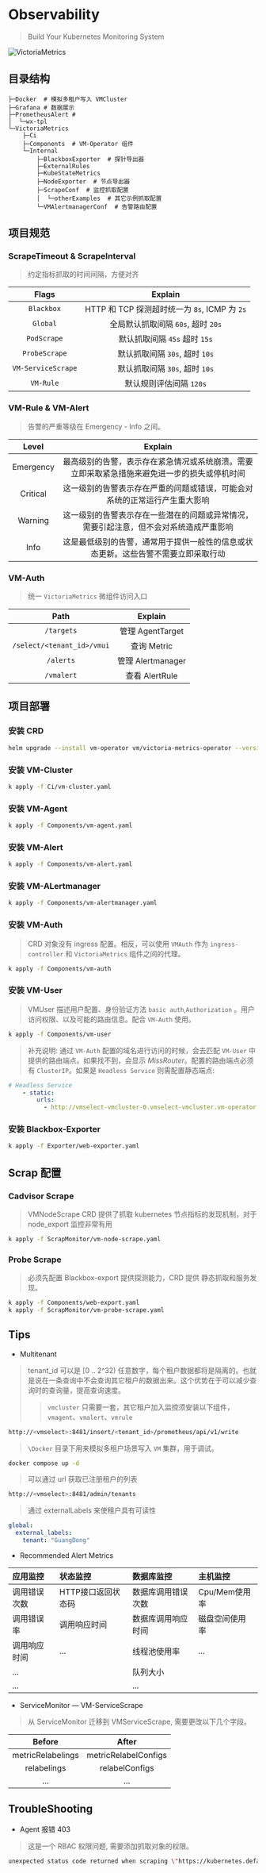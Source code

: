 # Observability

>Build Your Kubernetes Monitoring System

 ![VictoriaMetrics](https://img.shields.io/badge/VictoriaMetrics-%23000000?logo=victoriametrics&logoColor=wilte)

## 目录结构

```
├─Docker  # 模拟多租户写入 VMCluster
├─Grafana # 数据展示
├─PrometheusAlert #
│  └─wx-tpl
└─VictoriaMetrics
    ├─Ci
    ├─Components  # VM-Operator 组件
    └─Internal
        ├─BlackboxExporter  # 探针导出器
        ├─ExternalRules
        ├─KubeStateMetrics
        ├─NodeExporter  # 节点导出器
        ├─ScrapeConf  # 监控抓取配置
        │  └─otherExamples  # 其它示例抓取配置
        └─VMAlertmanagerConf  # 告警路由配置
```  

## 项目规范

### ScrapeTimeout & ScrapeInterval

>约定指标抓取的时间间隔，方便对齐

|       Flags        |                    Explain                    |
| :----------------: | :-------------------------------------------: |
|     `Blackbox`     | HTTP 和 TCP 探测超时统一为 `8s`, ICMP 为 `2s` |
|      `Global`      |      全局默认抓取间隔 `60s`, 超时 `20s`       |
|    `PodScrape`     |         默认抓取间隔 `45s` 超时 `15s`         |
|   `ProbeScrape`    |        默认抓取间隔 `30s`, 超时 `10s`         |
| `VM-ServiceScrape` |        默认抓取间隔 `30s`, 超时 `10s`         |
|     `VM-Rule`      |              默认规则评估间隔 `120s`              |

### VM-Rule & VM-Alert

>告警的严重等级在 Emergency - Info 之间。

|   Level   |                                           Explain                                            |
| :-------: | :------------------------------------------------------------------------------------------: |
| Emergency | 最高级别的告警，表示存在紧急情况或系统崩溃。需要立即采取紧急措施来避免进一步的损失或停机时间 |
| Critical  |          这一级别的告警表示存在严重的问题或错误，可能会对系统的正常运行产生重大影响          |
|  Warning  |    这一级别的告警表示存在一些潜在的问题或异常情况，需要引起注意，但不会对系统造成严重影响    |
|   Info    |      这是最低级别的告警，通常用于提供一般性的信息或状态更新。这些告警不需要立即采取行动      |


### VM-Auth 

>统一 `VictoriaMetrics` 微组件访问入口

|            Path            |      Explain      |
| :------------------------: | :---------------: |
|         `/targets`         | 管理 AgentTarget  |
| `/select/<tenant_id>/vmui` |    查询 Metric    |
|         `/alerts`          | 管理 Alertmanager |
|         `/vmalert`         |  查看 AlertRule   |

## 项目部署

### 安装 CRD

```sh
helm upgrade --install vm-operator vm/victoria-metrics-operator --version 0.27.9 -f values.yaml -n vm-operator --create-namespace
```

### 安装 VM-Cluster

```sh
k apply -f Ci/vm-cluster.yaml
```

### 安装 VM-Agent

```sh
k apply -f Components/vm-agent.yaml
```

### 安装 VM-Alert

```sh
k apply -f Components/vm-alert.yaml
```

### 安装 VM-ALertmanager

```sh
k apply -f Components/vm-alertmanager.yaml
```

### 安装 VM-Auth

>CRD 对象没有 ingress 配置。相反，可以使用 `VMAuth` 作为 `ingress-controller` 和 `VictoriaMetrics` 组件之间的代理。

```sh
k apply -f Components/vm-auth
```

### 安装 VM-User

>VMUser 描述用户配置、身份验证方法 `basic auth`,`Authorization` 。用户访问权限、以及可能的路由信息。配合 `VM-Auth` 使用。

```sh
k apply -f Components/vm-user
```

>补充说明: 通过 `VM-Auth` 配置的域名进行访问的时候，会去匹配 `VM-User` 中提供的路由端点。如果找不到，会显示 *MissRouter*。配置的路由端点必须有 `ClusterIP`。如果是 `Headless Service` 则需配置静态端点: 

```yaml
# Headless Service
    - static:
        urls: 
          - http://vmselect-vmcluster-0.vmselect-vmcluster.vm-operator.svc.cluster.local:8481
```

### 安装 Blackbox-Exporter

```sh
k apply -f Exporter/web-exporter.yaml
```

## Scrap 配置

### Cadvisor Scrape

>VMNodeScrape CRD 提供了抓取 kubernetes 节点指标的发现机制，对于 node_export 监控非常有用
```sh
k apply -f ScrapMonitor/vm-node-scrape.yaml
```

### Probe Scrape

>必须先配置 Blackbox-export 提供探测能力，CRD 提供 静态抓取和服务发现。
```sh
k apply -f Components/web-export.yaml
k apply -f ScrapMonitor/vm-probe-scrape.yaml
```


## Tips

- Multitenant

>tenant_id 可以是 [0 .. 2^32) 任意数字，每个租户数据都将是隔离的。也就是说在一条查询中不会查询其它租户的数据出来。这个优势在于可以减少查询时的查询量，提高查询速度。
>>`vmcluster` 只需要一套，其它租户加入监控须安装以下组件，`vmagent`、`vmalert`、`vmrule`

```sh
http://<vmselect>:8481/insert/<tenant_id>/prometheus/api/v1/write
```

>`\Docker` 目录下用来模拟多租户场景写入 `VM` 集群，用于调试。

```sh
docker compose up -d
```

>可以通过 url 获取已注册租户的列表

```sh
http://<vmselect>:8481/admin/tenants
```

>通过 externalLabels 来使租户具有可读性

```yaml
global:
  external_labels:
    tenant: "GuangDong"
```

- Recommended Alert Metrics

| 应用监控     | 状态监控           | 数据库监控         | 主机监控       |
| :----------- | :----------------- | :----------------- | :------------- |
| 调用错误次数 | HTTP接口返回状态码 | 数据库调用错误次数 | Cpu/Mem使用率  |
| 调用错误率   | 调用响应时间       | 数据库调用响应时间 | 磁盘空间使用率 |
| 调用响应时间 | ...                | 线程池使用率       | ...            |
| ...          |                    | 队列大小           |                |
| ...          |                    | ...                |                |


- ServiceMonitor — VM-ServiceScrape

>从 ServiceMonitor 迁移到 VMServiceScrape, 需要更改以下几个字段。

|      Before       |        After         |
| :---------------: | :------------------: |
| metricRelabelings | metricRelabelConfigs |
|    relabelings    |    relabelConfigs    |
|        ...        |         ...          |

## TroubleShooting

- Agent 报错 403

>这是一个 RBAC 权限问题, 需要添加抓取对象的权限。 
```sh
unexpected status code returned when scraping \"https://kubernetes.default.svc:443/api/v1/nodes/worker-2/proxy/metrics/cadvisor\": 403; expecting 200
```
